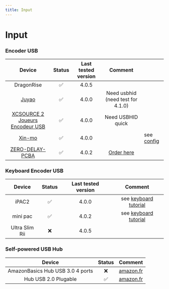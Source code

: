 ```yaml
---
title: Input
---
```


# Input

### Encoder USB

| Device | Status | Last tested version | Comment |  |
| :---: | :---: | :---: | :---: | :--- |
| DragonRise | ✅ | 4.0.5 |  |  |
| [Juyao](http://www.juyao999.com/h-pd-65-0_304_12_-1.html) | ✅ | 4.0.0 | Need usbhid \(need test for 4.1.0\) |  |
| [XCSOURCE 2 Joueurs Encodeur USB](https://www.amazon.fr/XCSOURCE-Joueurs-Encodeur-Manette-AC491/dp/B01LAUYMQ6?tag=httpwwwrecalb-21) | ✅ | 4.0.0 | Need USBHID quick |  |
| [Xin-mo](http://www.xin-mo.com/) | ✅ | 4.0.0 |  | see [config](https://github.com/recalbox/recalbox-os/wiki/Xin-mo-%28EN%29) |
| [ZERO-DELAY-PCBA](https://www.focusattack.com/ps3-pc-zero-delay-usb-encoder-pcb-japan-style-controls/) | ✅ | 4.0.2 | [ Order here](https://www.banggood.com/Game-DIY-Arcade-Set-Kits-Replacement-Parts-USB-Encoder-to-PC-Joystick-and-Buttons-p-1039974.html?akmClientCountry=FR&cur_warehouse=CN&ID=228) |  |



### Keyboard Encoder USB

| Device | Status | Last tested version | Comment |
| :---: | :---: | :---: | :---: |
| iPAC2 | ✅ | 4.0.0 | see [keyboard tutorial​](/tutorials/controllers/usb-encoders/recalbox-for-your-usb-keyboard-encoder) |
| mini pac | ✅ | 4.0.2 | see [keyboard tutorial​](/tutorials/controllers/usb-encoders/recalbox-for-your-usb-keyboard-encoder) |
| Ultra Slim Rii | ❌ | 4.0.5 | ​ |



### Self-powered USB Hub

| Device | Status | Comment |
| :---: | :---: | :---: |
| AmazonBasics Hub USB 3.0 4 ports | ❌ | ​[amazon.fr](https://www.amazon.fr/gp/product/B00E0NHKEM/ref=oh_aui_detailpage_o01_s00?ie=UTF8&psc=1??tag=httpwwwrecalb-21) |
| Hub USB 2.0 Plugable | ✅ | ​[amazon.fr](https://www.amazon.fr/gp/product/B00BMGP0RE/ref=oh_aui_detailpage_o09_s00?ie=UTF8&psc=1)​ |

